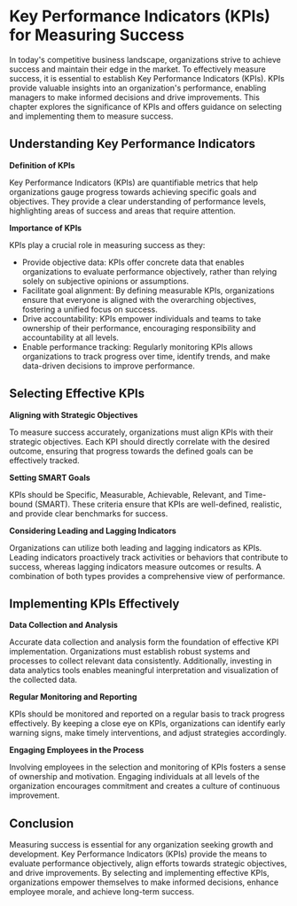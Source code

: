 Key Performance Indicators (KPIs) for Measuring Success
================================================================



In today's competitive business landscape, organizations strive to achieve success and maintain their edge in the market. To effectively measure success, it is essential to establish Key Performance Indicators (KPIs). KPIs provide valuable insights into an organization's performance, enabling managers to make informed decisions and drive improvements. This chapter explores the significance of KPIs and offers guidance on selecting and implementing them to measure success.

Understanding Key Performance Indicators
----------------------------------------

**Definition of KPIs**

Key Performance Indicators (KPIs) are quantifiable metrics that help organizations gauge progress towards achieving specific goals and objectives. They provide a clear understanding of performance levels, highlighting areas of success and areas that require attention.

**Importance of KPIs**

KPIs play a crucial role in measuring success as they:

* Provide objective data: KPIs offer concrete data that enables organizations to evaluate performance objectively, rather than relying solely on subjective opinions or assumptions.
* Facilitate goal alignment: By defining measurable KPIs, organizations ensure that everyone is aligned with the overarching objectives, fostering a unified focus on success.
* Drive accountability: KPIs empower individuals and teams to take ownership of their performance, encouraging responsibility and accountability at all levels.
* Enable performance tracking: Regularly monitoring KPIs allows organizations to track progress over time, identify trends, and make data-driven decisions to improve performance.

Selecting Effective KPIs
------------------------

**Aligning with Strategic Objectives**

To measure success accurately, organizations must align KPIs with their strategic objectives. Each KPI should directly correlate with the desired outcome, ensuring that progress towards the defined goals can be effectively tracked.

**Setting SMART Goals**

KPIs should be Specific, Measurable, Achievable, Relevant, and Time-bound (SMART). These criteria ensure that KPIs are well-defined, realistic, and provide clear benchmarks for success.

**Considering Leading and Lagging Indicators**

Organizations can utilize both leading and lagging indicators as KPIs. Leading indicators proactively track activities or behaviors that contribute to success, whereas lagging indicators measure outcomes or results. A combination of both types provides a comprehensive view of performance.

Implementing KPIs Effectively
-----------------------------

**Data Collection and Analysis**

Accurate data collection and analysis form the foundation of effective KPI implementation. Organizations must establish robust systems and processes to collect relevant data consistently. Additionally, investing in data analytics tools enables meaningful interpretation and visualization of the collected data.

**Regular Monitoring and Reporting**

KPIs should be monitored and reported on a regular basis to track progress effectively. By keeping a close eye on KPIs, organizations can identify early warning signs, make timely interventions, and adjust strategies accordingly.

**Engaging Employees in the Process**

Involving employees in the selection and monitoring of KPIs fosters a sense of ownership and motivation. Engaging individuals at all levels of the organization encourages commitment and creates a culture of continuous improvement.

Conclusion
----------

Measuring success is essential for any organization seeking growth and development. Key Performance Indicators (KPIs) provide the means to evaluate performance objectively, align efforts towards strategic objectives, and drive improvements. By selecting and implementing effective KPIs, organizations empower themselves to make informed decisions, enhance employee morale, and achieve long-term success.
